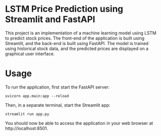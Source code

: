 # LSTM Price Prediction using Streamlit and FastAPI
This project is an implementation of a machine learning model using LSTM to predict stock prices. The front-end of the application is built using Streamlit, and the back-end is built using FastAPI. The model is trained using historical stock data, and the predicted prices are displayed on a graphical user interface.

# Usage
To run the application, first start the FastAPI server:

```uvicorn app.main:app --reload```

Then, in a separate terminal, start the Streamlit app:

```streamlit run app.py```

You should now be able to access the application in your web browser at http://localhost:8501.



